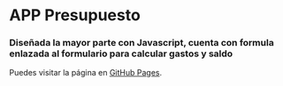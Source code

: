 # APP Presupuesto
### Diseñada la mayor parte con Javascript, cuenta con formula enlazada al formulario para calcular gastos y saldo

Puedes visitar la página en [GitHub Pages](https://pages.github.com/).